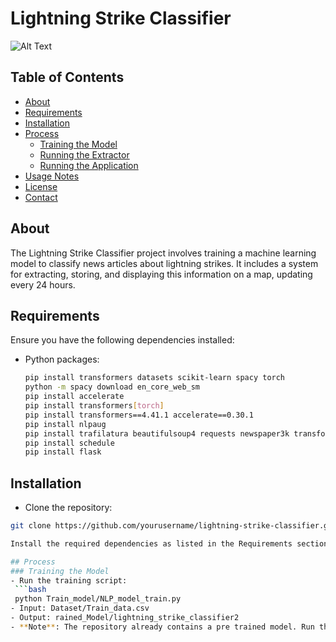 # Lightning Strike Classifier

![Alt Text](https://img.freepik.com/free-vector/lightning-thunderbolt-from-thunderstorm-cloud-illustration_1441-2391.jpg)

## Table of Contents
- [About](#about)
- [Requirements](#requirements)
- [Installation](#installation)
- [Process](#Process)
  - [Training the Model](#training-the-model)
  - [Running the Extractor](#running-the-extractor)
  - [Running the Application](#running-the-application)
- [Usage Notes](#usage-notes)
- [License](#license)
- [Contact](#contact)

## About
The Lightning Strike Classifier project involves training a machine learning model to classify news articles about lightning strikes. It includes a system for extracting, storing, and displaying this information on a map, updating every 24 hours.

## Requirements
Ensure you have the following dependencies installed:
- Python packages:
  ```bash
  pip install transformers datasets scikit-learn spacy torch
  python -m spacy download en_core_web_sm
  pip install accelerate
  pip install transformers[torch]
  pip install transformers==4.41.1 accelerate==0.30.1
  pip install nlpaug
  pip install trafilatura beautifulsoup4 requests newspaper3k transformers torch feedparser psycopg2-binary folium opencage langdetect
  pip install schedule
  pip install flask

## Installation
- Clone the repository:
 ```bash
 git clone https://github.com/yourusername/lightning-strike-classifier.git

Install the required dependencies as listed in the Requirements section.

## Process
### Training the Model
- Run the training script:
  ```bash
  python Train_model/NLP_model_train.py
- Input: Dataset/Train_data.csv
- Output: rained_Model/lightning_strike_classifier2
- **Note**: The repository already contains a pre trained model. Run this step only if you need to train a new model.
